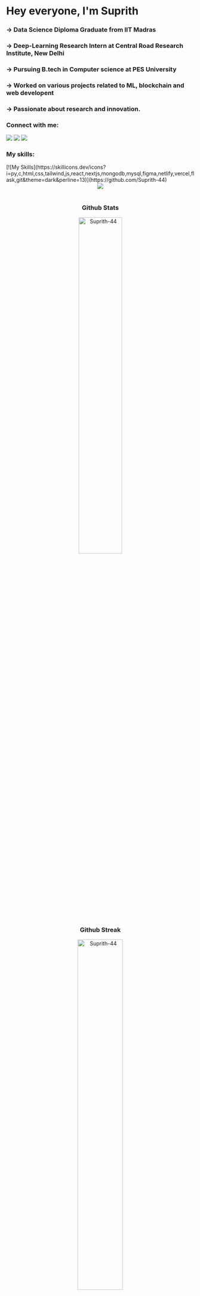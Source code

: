 # Hey everyone, I'm Suprith 
### -> Data Science Diploma Graduate from IIT Madras
### -> Deep-Learning Research Intern at Central Road Research Institute, New Delhi
### -> Pursuing B.tech in Computer science at PES University
### -> Worked on various projects related to ML, blockchain and web developent 
### -> Passionate about research and innovation.

<h3 align="left">Connect with me:</h3>

[![](https://img.shields.io/badge/Gmail-D14836?style=for-the-badge&logo=gmail&logoColor=white)](mailto:supriths4804@gmail.com)
[![](https://img.shields.io/badge/linkedin-%231E77B5.svg?&style=for-the-badge&logo=linkedin)](https://www.linkedin.com/in/suprith-s44/)
[![](https://img.shields.io/badge/Instagram-E4405F?style=for-the-badge&logo=instagram&logoColor=white)](https://instagram.com/suprithhhh)
<br>

<h3 align="left">My skills:</h3>
[![My Skills](https://skillicons.dev/icons?i=py,c,html,css,tailwind,js,react,nextjs,mongodb,mysql,figma,netlify,vercel,flask,git&theme=dark&perline=13)](https://github.com/Suprith-44)

<div align="center">
<img src="https://komarev.com/ghpvc/?username=Suprith-44&&style=flat-square" align="center" />
</div> 

#

<h3 align="center">Github Stats</h3>
<div align="center">
  <img width="48%" src="https://github-readme-stats.vercel.app/api?username=Suprith-44&border_radius=10&theme=dracula" alt="Suprith-44" /> 
</div>
<h3 align="center">Github Streak</h3>
<div align="center">
  <img width="49%" src="https://github-readme-streak-stats.herokuapp.com?user=Suprith-44&theme=dracula&border_radius=10&fire=DD2727" alt="Suprith-44" />
</div>  

![footer](https://user-images.githubusercontent.com/10498744/210157572-1fca0242-8af2-46a6-bfa3-666ffd40ebde.svg)

#



<!--
**Suprith-44/Suprith-44** is a ✨ _special_ ✨ repository because its `README.md` (this file) appears on your GitHub profile.

Here are some ideas to get you started:

- 🔭 I’m currently working on ...
- 🌱 I’m currently learning ...
- 👯 I’m looking to collaborate on ...
- 🤔 I’m looking for help with ...
- 💬 Ask me about ...
- 📫 How to reach me: ...
- 😄 Pronouns: ...
- ⚡ Fun fact: ...
-->
